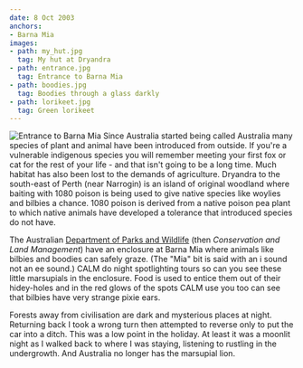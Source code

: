 ```yaml
---
date: 8 Oct 2003
anchors:
- Barna Mia
images:
- path: my_hut.jpg
  tag: My hut at Dryandra
- path: entrance.jpg
  tag: Entrance to Barna Mia
- path: boodies.jpg
  tag: Boodies through a glass darkly
- path: lorikeet.jpg
  tag: Green lorikeet
---
```

![Entrance to Barna Mia](entrance.jpg)
Since Australia started being called Australia many species of plant and animal have been introduced from outside. If you're a vulnerable indigenous species you will remember meeting your first fox or cat for the rest of your life - and that isn't going to be a long time. Much habitat has also been lost to the demands of agriculture. Dryandra to the south-east of Perth (near Narrogin) is an island of original woodland where baiting with 1080 poison is being used to give native species like woylies and bilbies a chance. 1080 poison is derived from a native poison pea plant to which native animals have developed a tolerance that introduced species do not have.

The Australian
[Department of Parks and Wildlife](https://www.dpaw.wa.gov.au/) (then *Conservation and Land Management*)
have an enclosure at Barna Mia where animals like bilbies and boodies can safely graze. (The "Mia" bit is said with an i sound not an ee sound.) CALM do night spotlighting tours so can you see these little marsupials in the enclosure. Food is used to entice them out of their hidey-holes and in the red glows of the spots CALM use you too can see that bilbies have very strange pixie ears.

Forests away from civilisation are dark and mysterious places at night. Returning back I took a wrong turn then attempted to reverse only to put the car into a ditch. This was a low point in the holiday. At least it was a moonlit night as I walked back to where I was staying, listening to rustling in the undergrowth. And Australia no longer has the marsupial lion.
